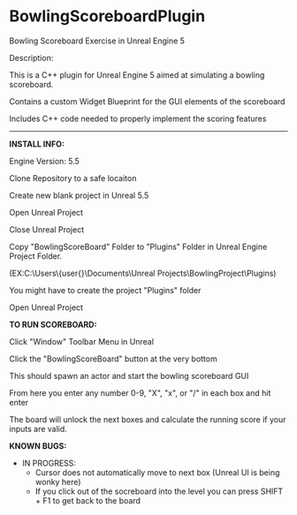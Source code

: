 # BowlingScoreboardPlugin
Bowling Scoreboard Exercise in Unreal Engine 5

Description:

This is a C++ plugin for Unreal Engine 5 aimed at simulating a bowling scoreboard.

Contains a custom Widget Blueprint for the GUI elements of the scoreboard

Includes C++ code needed to properly implement the scoring features


---------------------------------------------------------------------------------------------------


**INSTALL INFO:**


Engine Version: 5.5

Clone Repository to a safe locaiton

Create new blank project in Unreal 5.5

Open Unreal Project

Close Unreal Project

Copy "BowlingScoreBoard" Folder to "Plugins" Folder in Unreal Engine Project Folder. 

(EX:C:\Users\\{user{}\Documents\Unreal Projects\BowlingProject\Plugins) 

You might have to create the project "Plugins" folder

Open Unreal Project


**TO RUN SCOREBOARD:**


Click "Window" Toolbar Menu in Unreal

Click the "BowlingScoreBoard" button at the very bottom

This should spawn an actor and start the bowling scoreboard GUI

From here you enter any number 0-9, "X", "x", or "/" in each box and hit enter

The board will unlock the next boxes and calculate the running score if your 
inputs are valid.


**KNOWN BUGS:**

- IN PROGRESS:
  - Cursor does not automatically move to next box (Unreal UI is being wonky here)
  - If you click out of the socreboard into the level you can press SHIFT + F1 to get back to the board
